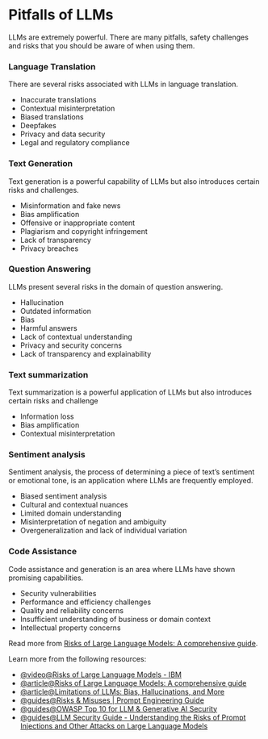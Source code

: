 # Pitfalls of LLMs

LLMs are extremely powerful. There are many pitfalls, safety challenges and risks that you should be aware of when using them.

### Language Translation

There are several risks associated with LLMs in language translation.

- Inaccurate translations
- Contextual misinterpretation
- Biased translations
- Deepfakes
- Privacy and data security
- Legal and regulatory compliance

### Text Generation

Text generation is a powerful capability of LLMs but also introduces certain risks and challenges.

- Misinformation and fake news
- Bias amplification
- Offensive or inappropriate content
- Plagiarism and copyright infringement
- Lack of transparency
- Privacy breaches

### Question Answering

LLMs present several risks in the domain of question answering.

- Hallucination
- Outdated information
- Bias
- Harmful answers
- Lack of contextual understanding
- Privacy and security concerns
- Lack of transparency and explainability

### Text summarization

Text summarization is a powerful application of LLMs but also introduces certain risks and challenge

- Information loss
- Bias amplification
- Contextual misinterpretation

### Sentiment analysis

Sentiment analysis, the process of determining a piece of text’s sentiment or emotional tone, is an application where LLMs are frequently employed.

- Biased sentiment analysis
- Cultural and contextual nuances
- Limited domain understanding
- Misinterpretation of negation and ambiguity
- Overgeneralization and lack of individual variation

### Code Assistance

Code assistance and generation is an area where LLMs have shown promising capabilities.

- Security vulnerabilities
- Performance and efficiency challenges
- Quality and reliability concerns
- Insufficient understanding of business or domain context
- Intellectual property concerns

Read more from [Risks of Large Language Models: A comprehensive guide](https://www.deepchecks.com/risks-of-large-language-models/).

Learn more from the following resources:

- [@video@Risks of Large Language Models - IBM](https://www.youtube.com/watch?v=r4kButlDLUc)
- [@article@Risks of Large Language Models: A comprehensive guide](https://www.deepchecks.com/risks-of-large-language-models/)
- [@article@Limitations of LLMs: Bias, Hallucinations, and More](https://learnprompting.org/docs/basics/pitfalls)
- [@guides@Risks & Misuses | Prompt Engineering Guide](https://www.promptingguide.ai/risks)
- [@guides@OWASP Top 10 for LLM & Generative AI Security](https://genai.owasp.org/llm-top-10/)
- [@guides@LLM Security Guide - Understanding the Risks of Prompt Injections and Other Attacks on Large Language Models ](https://www.mlopsaudits.com/blog/llm-security-guide-understanding-the-risks-of-prompt-injections-and-other-attacks-on-large-language-models)
